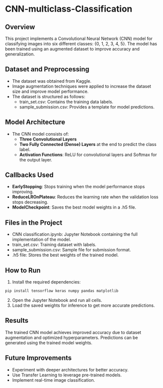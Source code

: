 <!-- # CNN-multiclass-Classification

Classfied the given images into 6 different classes - {0,1,2,3,4,5}.

# Dataset and preprocessing

Dataset was downloaded from Kaggle and image augmentation techniques were performed to expand the size of the dataset.

# Model

The model was built using 3 convolutional layers and 2 dense layers at the end to predict the class of a given image.The callbacks used were EarlyStopping, ReduceLROnPlateau, ModelCheckpoint. The best weights are saved in '.h5' file and are loaded later in the model to give more accurate results. -->

# CNN-multiclass-Classification

<!-- Developed a Siamese Deep Network called MaLSTM (Manhattan LSTM) to detect similarity between two sentences. -->

## Overview

This project implements a Convolutional Neural Network (CNN) model for classifying images into six different classes: {0, 1, 2, 3, 4, 5}. The model has been trained using an augmented dataset to improve accuracy and generalization.

## Dataset and Preprocessing

- The dataset was obtained from Kaggle.
- Image augmentation techniques were applied to increase the dataset size and improve model performance.
- The dataset is structured as follows:
    - train_set.csv: Contains the training data labels.
    - sample_submission.csv: Provides a template for model predictions.

## Model Architecture

- The CNN model consists of:
    - **Three Convolutional Layers**
    - **Two Fully Connected (Dense) Layers** at the end to predict the class label.
    - **Activation Functions**: ReLU for convolutional layers and Softmax for the output layer.
<!-- - Image augmentation techniques were applied to increase the dataset size and improve model performance.
- The dataset is structured as follows:
    - train_set.csv: Contains the training data labels.
    - sample_submission.csv: Provides a template for model predictions. -->

## Callbacks Used

- **EarlyStopping**: Stops training when the model performance stops improving.
- **ReduceLROnPlateau**: Reduces the learning rate when the validation loss stops decreasing.
- **ModelCheckpoint**: Saves the best model weights in a .h5 file.

## Files in the Project

- CNN classification.ipynb: Jupyter Notebook containing the full implementation of the model.
- train_set.csv: Training dataset with labels.
- sample_submission.csv: Sample file for submission format.
- .h5 file: Stores the best weights of the trained model.

## How to Run

1. Install the required dependencies:

```bash
pip install tensorflow keras numpy pandas matplotlib
```
2. Open the Jupyter Notebook and run all cells.
3. Load the saved weights for inference to get more accurate predictions.

## Results

The trained CNN model achieves improved accuracy due to dataset augmentation and optimized hyperparameters. Predictions can be generated using the trained model weights.

## Future Improvements

- Experiment with deeper architectures for better accuracy.
- Use Transfer Learning to leverage pre-trained models.
- Implement real-time image classification.





